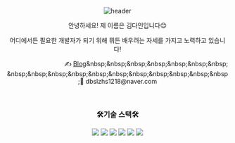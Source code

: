 <div align='center'>
  
![header](https://capsule-render.vercel.app/api?type=transparent&color=auto&height=300&section=header&text=🙌Welcome🙌&desc=Dain's%20Github&descSize=45&descAlign=70&descAlignY=75&fontSize=90&animation=fadeIn&fontColor=A9A9F5)


  안녕하세요! 제 이름은 김다인입니다😊   
  
  어디에서든 필요한 개발자가 되기 위해 뭐든 배우려는 자세를 가지고 노력하고 있습니다! 
  
 &nbsp;&nbsp;&nbsp;&nbsp;&nbsp;&nbsp;&nbsp;&nbsp;&nbsp;&nbsp;&nbsp;&nbsp;&nbsp;&nbsp;&nbsp;&nbsp;&nbsp;&nbsp;&nbsp;&nbsp;&nbsp;&nbsp;&nbsp;&nbsp;&nbsp;&nbsp;&nbsp;&nbsp;&nbsp;&nbsp;&nbsp;&nbsp;&nbsp;✍️&nbsp;[Blog]("https://velog.io/@ekdls1218")&nbsp;&nbsp;&nbsp;&nbsp;&nbsp;&nbsp;&nbsp;&nbsp;&nbsp;&nbsp;&nbsp;&nbsp;&nbsp;&nbsp;&nbsp;&nbsp;&nbsp;&nbsp;📧 dbslzhs1218@naver.com

<br/>
  
### 🛠️기술 스택🛠️
<img src="https://img.shields.io/badge/React-61DAFB?style=flat-square&logo=React&logoColor=white"/>
<img src="https://img.shields.io/badge/HTML-E34F26?style=flat-square&logo=HTML&logoColor=white"/>
<img src="https://img.shields.io/badge/CSS-1572B6?style=flat-square&logo=CSS3&logoColor=white"/>
<img src="https://img.shields.io/badge/JavaScript-F7DF1E?style=flat-square&logo=JavaScript&logoColor=white"/>
<img src="https://img.shields.io/badge/Python-3776AB?style=flat-square&logo=Python&logoColor=white"/>
<img src="https://img.shields.io/badge/MySQL-4479A1?style=flat-square&logo=MySQL&logoColor=white"/>
  
  </div>
